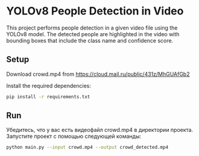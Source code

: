 # YOLOv8 People Detection in Video

This project performs people detection in a given video file using the YOLOv8 model. The detected people are highlighted in the video with bounding boxes that include the class name and confidence score.

## Setup

Download crowd.mp4 from https://cloud.mail.ru/public/431z/MhGUAfGb2

Install the required dependencies:
```bash
pip install -r requirements.txt
```

## Run

Убедитесь, что у вас есть видеофайл crowd.mp4 в директории проекта. Запустите проект с помощью следующей команды:

```bash
python main.py --input crowd.mp4 --output crowd_detected.mp4
```
